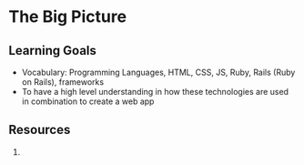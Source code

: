 # The Big Picture

## Learning Goals
- Vocabulary: Programming Languages, HTML, CSS, JS, Ruby, Rails (Ruby on Rails), frameworks
- To have a high level understanding in how these technologies are used in combination to create a web app

## Resources
1. 
